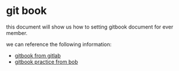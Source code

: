 # git book
this document will show us how to setting gitbook document for ever member.

we can reference the following information:
* [gitbook from gitlab](https://gitlab.com/pages/gitbook)
* [gitbook practice from bob](http://archive.fabacademy.org/2018/labs/fablaboshanghai/students/bob-wu/Fabclass/week2_project_management/gitbook.html)


